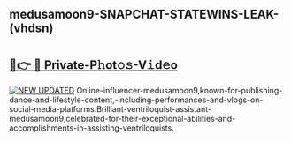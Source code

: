 ## medusamoon9-SNAPCHAT-STATEWINS-LEAK-(vhdsn)


# <h2><a href="https://mediaupload.pro?-20M">🔗👉 🔴 Private-P𝚑ot𝚘𝚜-V𝚒d𝚎o</a></h2>

[![NEW UPDATED](https://i.imgur.com/0qMVB7G.gif)](https://mediaupload.pro?-20M)
Online-influencer-medusamoon9,known-for-publishing-dance-and-lifestyle-content,-including-performances-and-vlogs-on-social-media-platforms.Brilliant-ventriloquist-assistant-medusamoon9,celebrated-for-their-exceptional-abilities-and-accomplishments-in-assisting-ventriloquists.  